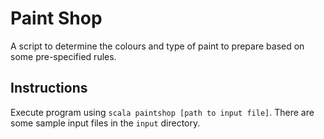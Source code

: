# Paint Shop

A script to determine the colours and type of paint to prepare based on some pre-specified rules.

## Instructions

Execute program using `scala paintshop [path to input file]`. There are some sample input files in the `input` directory.
